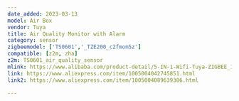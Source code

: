 ```yaml
---
date_added: 2023-03-13
model: Air Box
vendor: Tuya
title: Air Quality Monitor with Alarm
category: sensor
zigbeemodel: ['TS0601','_TZE200_c2fmom5z']
compatible: [z2m, zha]
z2m: TS0601_air_quality_sensor
mlink: https://www.alibaba.com/product-detail/5-IN-1-Wifi-Tuya-ZIGBEE_1600511087301.html
link: https://www.aliexpress.com/item/1005004042745851.html
link2: https://www.aliexpress.com/item/1005004089639386.html

---
```

